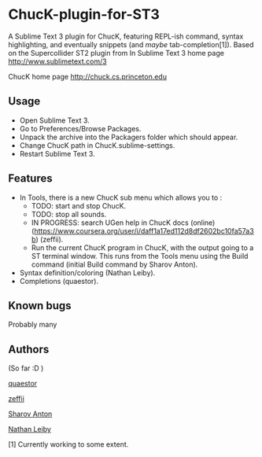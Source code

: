 ChucK-plugin-for-ST3
====================

A Sublime Text 3 plugin for ChucK, featuring REPL-ish command, syntax highlighting, and eventually snippets (and *maybe* tab-completion[1]). Based on the Supercollider ST2 plugin from
In
Sublime Text 3 home page
http://www.sublimetext.com/3

ChucK home page
http://chuck.cs.princeton.edu

## Usage
- Open Sublime Text 3.
- Go to Preferences/Browse Packages.
- Unpack the archive into the Packagers folder which should appear.
- Change ChucK path in ChucK.sublime-settings.
- Restart Sublime Text 3.

## Features
- In Tools, there is a new ChucK sub menu which allows you to :
  - TODO: start and stop ChucK.
  - TODO: stop all sounds.
  - IN PROGRESS: search UGen help in ChucK docs (online) (https://www.coursera.org/user/i/daff1a17ed112d8df2602bc10fa57a3b) (zeffii).
  - Run the current ChucK program in ChucK, with the output going to a ST terminal window. This runs from the Tools menu using the Build command (initial Build command by Sharov Anton).
- Syntax definition/coloring (Nathan Leiby).
- Completions (quaestor).

## Known bugs
Probably many

## Authors
(So far :D )

[quaestor](http://github.com/tildebyte)

[zeffii](http://www.coursera.org/user/i/daff1a17ed112d8df2602bc10fa57a3b)

[Sharov Anton](http://www.coursera.org/user/i/6591636f6ce50babb61bb547c721fac4)

[Nathan Leiby](http://github.com/nathanleiby)

[1] Currently working to some extent.
